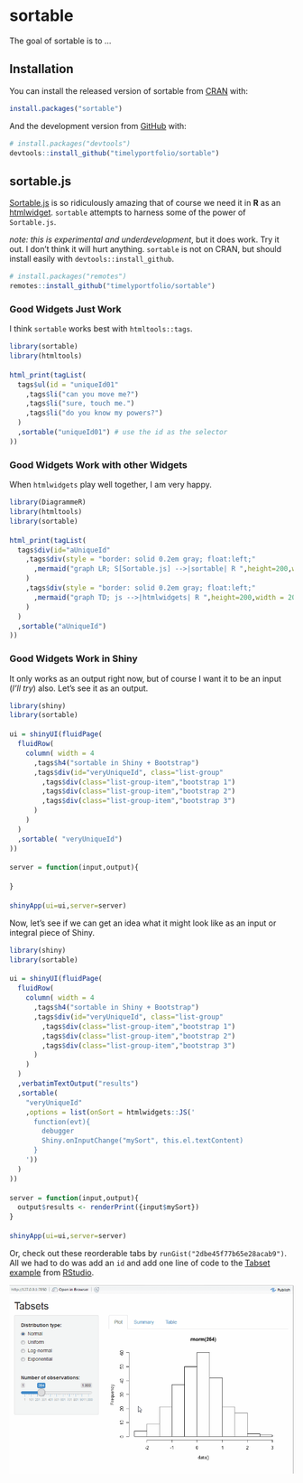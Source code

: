 
<!-- README.md is generated from README.Rmd. Please edit that file -->

# sortable

<!-- badges: start -->

<!-- badges: end -->

The goal of sortable is to …

## Installation

You can install the released version of sortable from
[CRAN](https://CRAN.R-project.org) with:

``` r
install.packages("sortable")
```

And the development version from [GitHub](https://github.com/) with:

``` r
# install.packages("devtools")
devtools::install_github("timelyportfolio/sortable")
```

## sortable.js

[Sortable.js](http://rubaxa.github.io/Sortable) is so ridiculously
amazing that of course we need it in **R** as an
[htmlwidget](http://htmlwidgets.org). `sortable` attempts to harness
some of the power of `Sortable.js`.

*note: this is experimental and underdevelopment*, but it does work. Try
it out. I don’t think it will hurt anything. `sortable` is not on CRAN,
but should install easily with `devtools::install_github`.

``` r
# install.packages("remotes")
remotes::install_github("timelyportfolio/sortable")
```

### Good Widgets Just Work

I think `sortable` works best with `htmltools::tags`.

``` r
library(sortable)
library(htmltools)

html_print(tagList(
  tags$ul(id = "uniqueId01"
    ,tags$li("can you move me?")
    ,tags$li("sure, touch me.")
    ,tags$li("do you know my powers?")
  )
  ,sortable("uniqueId01") # use the id as the selector
))
```

### Good Widgets Work with other Widgets

When `htmlwidgets` play well together, I am very happy.

``` r
library(DiagrammeR)
library(htmltools)
library(sortable)

html_print(tagList(
  tags$div(id="aUniqueId"
    ,tags$div(style = "border: solid 0.2em gray; float:left;"
      ,mermaid("graph LR; S[Sortable.js] -->|sortable| R ",height=200,width = 200)
    )
    ,tags$div(style = "border: solid 0.2em gray; float:left;"
      ,mermaid("graph TD; js -->|htmlwidgets| R ",height=200,width = 200)
    )
  )
  ,sortable("aUniqueId")
))
```

### Good Widgets Work in Shiny

It only works as an output right now, but of course I want it to be an
input (*I’ll try*) also. Let’s see it as an output.

``` r
library(shiny)
library(sortable)

ui = shinyUI(fluidPage(
  fluidRow(
    column( width = 4
      ,tags$h4("sortable in Shiny + Bootstrap")
      ,tags$div(id="veryUniqueId", class="list-group"
        ,tags$div(class="list-group-item","bootstrap 1")
        ,tags$div(class="list-group-item","bootstrap 2")
        ,tags$div(class="list-group-item","bootstrap 3")
      )
    )
  )
  ,sortable( "veryUniqueId")
))

server = function(input,output){
  
}

shinyApp(ui=ui,server=server)
```

Now, let’s see if we can get an idea what it might look like as an input
or integral piece of Shiny.

``` r
library(shiny)
library(sortable)

ui = shinyUI(fluidPage(
  fluidRow(
    column( width = 4
      ,tags$h4("sortable in Shiny + Bootstrap")
      ,tags$div(id="veryUniqueId", class="list-group"
        ,tags$div(class="list-group-item","bootstrap 1")
        ,tags$div(class="list-group-item","bootstrap 2")
        ,tags$div(class="list-group-item","bootstrap 3")
      )
    )
  )
  ,verbatimTextOutput("results")
  ,sortable(
    "veryUniqueId"
    ,options = list(onSort = htmlwidgets::JS('
      function(evt){
        debugger
        Shiny.onInputChange("mySort", this.el.textContent)
      }      
    '))
  )
))

server = function(input,output){
  output$results <- renderPrint({input$mySort})
}

shinyApp(ui=ui,server=server)
```

Or, check out these reorderable tabs by
`runGist("2dbe45f77b65e28acab9")`. All we had to do was add an `id` and
add one line of code to the [Tabset
example](https://github.com/rstudio/shiny-examples/tree/master/006-tabsets)
from [RStudio](http://rstudio.com).

<img src="inst/images/sortable_tabs.gif"/>
